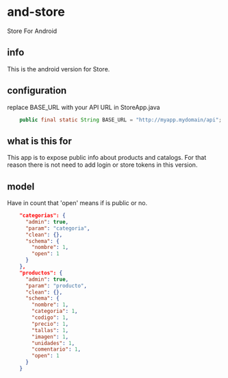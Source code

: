 # and-store
Store For Android

## info
This is the android version for Store.

## configuration
replace BASE_URL with your API URL in StoreApp.java
````java
    public final static String BASE_URL = "http://myapp.mydomain/api";
````
## what is this for
This app is to expose public info about products and catalogs. For that reason there is not need to add login or store tokens in this version.

## model
Have in count that 'open' means if is public or no.

````json
    "categorias": {
      "admin": true,
      "param": "categoria",
      "clean": {},
      "schema": {
        "nombre": 1,
        "open": 1
      }
    },
    "productos": {
      "admin": true,
      "param": "producto",
      "clean": {},
      "schema": {
        "nombre": 1,
        "categoria": 1,
        "codigo": 1,
        "precio": 1,
        "tallas": 1,
        "imagen": 1,
        "unidades": 1,
        "comentario": 1,
        "open": 1
      }
    }
````
